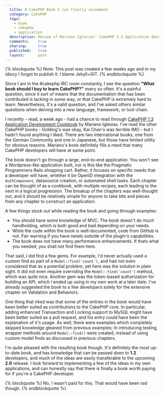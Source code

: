 ```yaml
---
  title: A CakePHP Book I can finally recommend
  category: CakePHP
  tags:
    - book
    - cakephp
    - application
  description: Review of Mariano Iglesias' CakePHP 1.3 Application Development Cookbook
  comments:    true
  sharing:     true
  published:   true
  layout:      post
---
```


{% blockquote %}
Note: This post was created a few weeks ago and in my idiocy I forgot to publish it. I blame Jekyll+GIT.
{% endblockquote %}

Since I am in the #cakephp IRC room constantly, I see the question **"What book should I buy to learn CakePHP?"** every so often. It's a painful question, since it sort of means that the documentation that has been contributed is lacking in some way, or that CakePHP is extremely hard to learn. Nevertheless, it's a valid question, and I've asked others similar questions when delving into a new language, framework, or tool-chain.

I recently - read, a week ago - had a chance to read through [CakePHP 1.3 Application Development Cookbook](http://www.packtpub.com/cakephp-1-3-application-development-cookbook/book) by Mariano Iglesias. I've read the other CakePHP books - Golding's was okay, Kai Chan's was terrible IMO - but I hadn't found anything I liked. There are two international books, one from the German Community and one in Japanese, but those have limited utility for obvious reasons. Mariano's book definitely fills a need that many CakePHP developers will have at some point.

The book doesn't go through a large, end-to-end application. You won't see a Wordpress-like application built, nor is this like the Pragmatic Programmers Rails shopping cart. Rather, it focuses on specific needs that a developer will have, whether it be OpenID integration with the `AuthComponent`, datasource creation, or automated shell tasks. Each chapter can be thought of as a cookbook, with multiple recipes, each leading to the next in a logical progression. The breakup of the chapters was well-thought out, and it should be relatively simple for anyone to take bits and pieces from any chapter to construct an application.

A few things stuck out while reading the book and going through examples:

* You should have some knowledge of MVC. The book doesn't do much handholding, which is both good and bad depending on your needs.
* While the code within the book is well-documented, code from GitHub is not. Fair warning if you have needs outside of the plugin's capabilities.
* The book does not have many performance enhancements. If thats what you needed, you shall not find them here.

That said, I did find a few gems. For example, I'd never actually used a custom find as part of a `Model::find('count')`, and had not even considered that as a potential problem, yet here was the solution in plain sight. It did not even require overriding the `Model::find('count')` method, which was quite nice. Another gem was the token-based authorization for building an API, which I ended up using in my own work at a later date. I've already suggested the book to a few developers solely for the extensive chapter on Validation and Behaviors.

One thing that irked was that some of the entries in the book would have been better suited as contributions to the CakePHP core. In particular, adding enhanced Transaction and Locking support to MySQL might have been better suited as a pull request, and his entry could have been the explanation of it's usage. As well, there were examples which completely skipped knowledge gleaned from previous examples; In introducing testing, wrapper methods around `Model::find()` were created, instead of using custom model finds as discussed in previous chapters.

I'm quite pleased with the resulting book though. It's definitely the most up-to-date book, and has knowledge that can be passed doen to **1.2** developers, and much of the ideas are easily transferable to the upcoming **2.0** release. I look forward to implementing a few of the ideas in my own applications, and can honestly say that there is finally a book worth paying for if you're a CakePHP developer.

{% blockquote %}
No, I wasn't paid for this. That would have been rad though.
{% endblockquote %}
